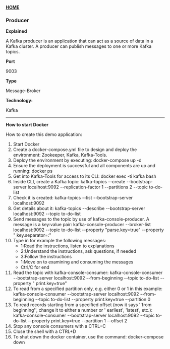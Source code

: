 **[HOME](https://github.com/BacholarSoftwareDevelopment/si_eksamens_project/blob/main/README.md)**

### Producer

**Explained**

A Kafka producer is an application that can act as a source of data in a Kafka cluster. A producer can publish messages to one or more Kafka topics.

**Port**

9003

**Type**

Message-Broker

**Technology:**

Kafka

* * *

**How to start Docker**

How to create this demo application:

1. Start Docker
2. Create a docker-compose.yml file to design and deploy the environment: Zookeeper, Kafka, Kafka-Tools.
3. Deploy the environment by executing: docker-compose up -d
4. Ensure the deployment is successful and all components are up and running: docker ps
5. Get into Kafka-Tools for access to its CLI: docker exec -ti kafka bash
6. Inside CLI, create a Kafka topic: kafka-topics --create --bootstrap-server localhost:9092 --replication-factor 1
   --partitions 2 --topic to-do-list
7. Check it is created: kafka-topics --list --bootstrap-server localhost:9092
8. Get details about it: kafka-topics --describe --bootstrap-server localhost:9092 --topic to-do-list
9. Send messages to the topic by use of kafka-console-producer. A message is a key:value pair:
   kafka-console-producer --broker-list localhost:9092 --topic to-do-list --property "parse.key=true" --property "
   key.separator=:"
10. Type in for example the following messages:
    * 1:Read the instructions, listen to explanations
    * 2:Understand the instructions, ask questions, if needed
    * 3:Follow the instructions
    * 1:Move on to examining and consuming the messages
    * Ctrl/C for end
11. Read the topic with kafka-console-consumer:
    kafka-console-consumer --bootstrap-server localhost:9092 --from-beginning --topic to-do-list --property "
    print.key=true"
12. To read from a specified partition only, e.g. either 0 or 1 in this example:
    kafka-console-consumer --bootstrap-server localhost:9092 --from-beginning --topic to-do-list --property
    print.key=true --partition 0
13. To read records starting from a specified offset (now it says ''from beginning'', change it to either a number or '
    earliest', 'latest', etc.):
    kafka-console-consumer --bootstrap-server localhost:9092 --topic to-do-list --property print.key=true --partition 1
    --offset 2
14. Stop any console consumers with a CTRL+C
15. Close the shell with a CTRL+D
16. To shut down the docker container, use the command: docker-compose down

